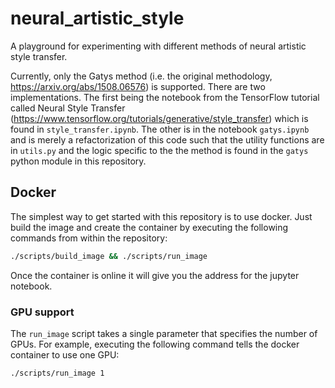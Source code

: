 # neural_artistic_style
A playground for experimenting with different methods of neural artistic style transfer.

Currently, only the Gatys method (i.e. the original methodology, https://arxiv.org/abs/1508.06576) is supported. There are two implementations. The first being the notebook from the TensorFlow tutorial called Neural Style Transfer (https://www.tensorflow.org/tutorials/generative/style_transfer) which is found in `style_transfer.ipynb`. The other is in the notebook `gatys.ipynb` and is merely a refactorization of this code such that the utility functions are in `utils.py` and the logic specific to the the method is found in the `gatys` python module in this repository.

## Docker
The simplest way to get started with this repository is to use docker. Just build the image and create the container by executing the following commands from within the repository:

```bash
./scripts/build_image && ./scripts/run_image
```

Once the container is online it will give you the address for the jupyter notebook.

### GPU support
The `run_image` script takes a single parameter that specifies the number of GPUs. For example, executing the following command tells the docker container to use one GPU:

```bash
./scripts/run_image 1
```

